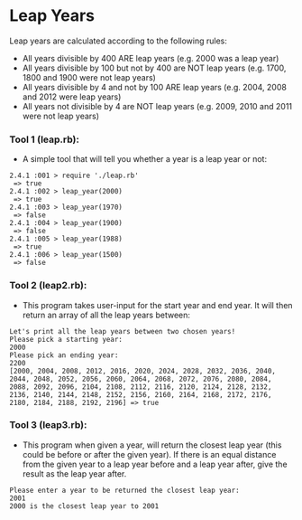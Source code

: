 # Leap Years

Leap years are calculated according to the following rules:

- All years divisible by 400 ARE leap years (e.g. 2000 was a leap year)
- All years divisible by 100 but not by 400 are NOT leap years (e.g. 1700, 1800 and 1900 were not leap years)
- All years divisible by 4 and not by 100 ARE leap years (e.g. 2004, 2008 and 2012 were leap years)
- All years not divisible by 4 are NOT leap years (e.g. 2009, 2010 and 2011 were not leap years)

### Tool 1 (leap.rb):
- A simple tool that will tell you whether a year is a leap year or not:

```
2.4.1 :001 > require './leap.rb'
 => true
2.4.1 :002 > leap_year(2000)
 => true
2.4.1 :003 > leap_year(1970)
 => false
2.4.1 :004 > leap_year(1900)
 => false
2.4.1 :005 > leap_year(1988)
 => true
2.4.1 :006 > leap_year(1500)
 => false
```

### Tool 2 (leap2.rb):
- This program takes user-input for the start year and end year. It will then return an array of all the leap years between:

```
Let's print all the leap years between two chosen years!
Please pick a starting year:
2000
Please pick an ending year:
2200
[2000, 2004, 2008, 2012, 2016, 2020, 2024, 2028, 2032, 2036, 2040, 2044, 2048, 2052, 2056, 2060, 2064, 2068, 2072, 2076, 2080, 2084, 2088, 2092, 2096, 2104, 2108, 2112, 2116, 2120, 2124, 2128, 2132, 2136, 2140, 2144, 2148, 2152, 2156, 2160, 2164, 2168, 2172, 2176, 2180, 2184, 2188, 2192, 2196] => true
```


### Tool 3 (leap3.rb):
- This program when given a year, will return the closest leap year (this could be before or after the given year). If there is an equal distance from the given year to a leap year before and a leap year after, give the result as the leap year after. 

```
Please enter a year to be returned the closest leap year:
2001
2000 is the closest leap year to 2001
```
